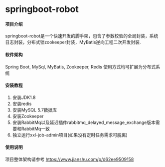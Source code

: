 # springboot-robot

#### 项目介绍
springboot-robot是一个快速开发的脚手架，包含了参数校验的全局封装，系统日志封装，分布式锁zookeeper封装，MyBatis逆向工程二次开发封装.

#### 软件架构
Spring Boot, MySql, MyBatis, Zookeeper, Redis
使用方式均可扩展为分布式系统

#### 安装教程

1. 安装JDK1.8
2. 安装redis
3. 安装MySQL 5.7数据库
4. 安装Zookeeper
5. 安装RabbitMq以及延迟插件rabbitmq_delayed_message_exchange版本需要和RabbitMq一致
6. 独立运行xxl-job-admin项目(如果没有定时任务需求可脱离)

#### 使用说明

项目整体架构请参考
https://www.jianshu.com/p/d62ee9509158